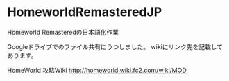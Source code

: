# HomeworldRemasteredJP
Homeworld Remasteredの日本語化作業


Googleドライブでのファイル共有にうつしました。
wikiにリンク先を記載してあります。

HomeWorld 攻略Wiki
http://homeworld.wiki.fc2.com/wiki/MOD

